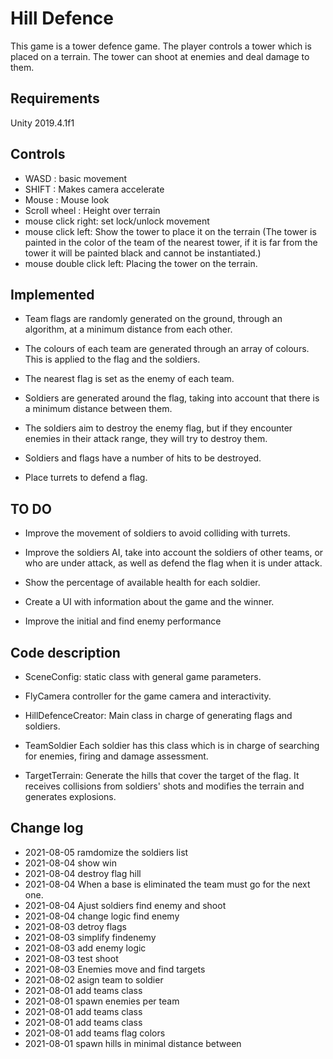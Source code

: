 # Hill Defence


This game is a tower defence game. The player controls a tower which is placed on a terrain. The tower can shoot at enemies and deal damage to them.

## Requirements

Unity 2019.4.1f1

## Controls


- WASD : basic movement
- SHIFT : Makes camera accelerate
- Mouse : Mouse look
- Scroll wheel : Height over terrain
- mouse click right: set lock/unlock movement 
- mouse click left: Show the tower to place it on the terrain (The tower is painted in the color of the team of the nearest tower, if it is far from the tower it will be painted black and cannot be instantiated.)
- mouse double click left: Placing the tower on the terrain.
  
## Implemented

* Team flags are randomly generated on the ground, through an algorithm, at a minimum distance from each other.

* The colours of each team are generated through an array of colours. This is applied to the flag and the soldiers.

* The nearest flag is set as the enemy of each team.

* Soldiers are generated around the flag, taking into account that there is a minimum distance between them.

* The soldiers aim to destroy the enemy flag, but if they encounter enemies in their attack range, they will try to destroy them.

* Soldiers and flags have a number of hits to be destroyed.

* Place turrets to defend a flag.

## TO DO

* Improve the movement of soldiers to avoid colliding with turrets.

* Improve the soldiers AI, take into account the soldiers of other teams, or who are under attack, as well as defend the flag when it is under attack.

* Show the percentage of available health for each soldier.

* Create a UI with information about the game and the winner.

* Improve the initial and find enemy performance 

## Code description

- SceneConfig: static class with general game parameters.

- FlyCamera controller for the game camera and interactivity.

- HillDefenceCreator: Main class in charge of generating flags and soldiers.

- TeamSoldier Each soldier has this class which is in charge of searching for enemies, firing and damage assessment.

- TargetTerrain: Generate the hills that cover the target of the flag. It receives collisions from soldiers' shots and modifies the terrain and generates explosions.

## Change log

* 2021-08-05 ramdomize the soldiers list
* 2021-08-04 show win
* 2021-08-04 destroy flag hill
* 2021-08-04 When a base is eliminated the team must go for the next one.
* 2021-08-04 Ajust soldiers find enemy and shoot
* 2021-08-04 change logic find enemy
* 2021-08-03 detroy flags
* 2021-08-03 simplify findenemy
* 2021-08-03 add enemy logic
* 2021-08-03 test shoot
* 2021-08-03 Enemies move and find targets
* 2021-08-02 asign team to soldier
* 2021-08-01 add teams class
* 2021-08-01 spawn enemies per team
* 2021-08-01 add teams class
* 2021-08-01 add teams class
* 2021-08-01 add teams flag colors
* 2021-08-01 spawn hills in minimal distance between
